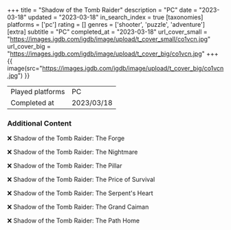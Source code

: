 +++
title = "Shadow of the Tomb Raider"
description = "PC"
date = "2023-03-18"
updated = "2023-03-18"
in_search_index = true
[taxonomies]
platforms = ['pc']
rating = []
genres = ['shooter', 'puzzle', 'adventure']
[extra]
subtitle = "PC"
completed_at = "2023-03-18"
url_cover_small = "https://images.igdb.com/igdb/image/upload/t_cover_small/co1vcn.jpg"
url_cover_big = "https://images.igdb.com/igdb/image/upload/t_cover_big/co1vcn.jpg"
+++
{{ image(src="https://images.igdb.com/igdb/image/upload/t_cover_big/co1vcn.jpg") }}

|              |            |
| ------------ | ---------- |
| Played platforms    | PC |
| Completed at | 2023/03/18 |



### Additional Content


❌ Shadow of the Tomb Raider: The Forge

❌ Shadow of the Tomb Raider: The Nightmare

❌ Shadow of the Tomb Raider: The Pillar

❌ Shadow of the Tomb Raider: The Price of Survival

❌ Shadow of the Tomb Raider: The Serpent's Heart

❌ Shadow of the Tomb Raider: The Grand Caiman

❌ Shadow of the Tomb Raider: The Path Home
